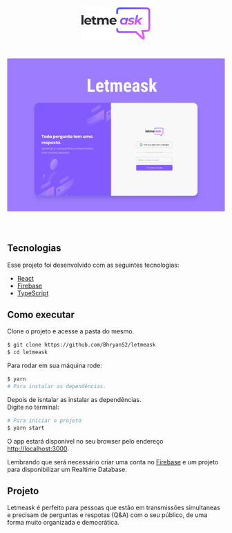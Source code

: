 <p align="center">
  <img alt="Letmeask" src=".imagesMD/logo.svg" width="160px">
</p>

<h1 align="center">
    <img alt="Letmeask" src=".imagesMD/Capa.svg" width="800px"/>
</h1>

<br>

## Tecnologias

Esse projeto foi desenvolvido com as seguintes tecnologias:

- [React](https://reactjs.org)
- [Firebase](https://firebase.google.com/)
- [TypeScript](https://www.typescriptlang.org/)

## Como executar

Clone o projeto e acesse a pasta do mesmo.

```bash
$ git clone https://github.com/BhryanS2/letmeask
$ cd letmeask
```

Para rodar em sua máquina rode:
```bash
$ yarn
# Para instalar as dependências. 
```
Depois de isntalar as instalar as dependências.\
Digite no terminal:
```bash
# Para iniciar o projeto
$ yarn start
```
O app estará disponível no seu browser pelo endereço [http://localhost:3000](http://localhost:3000).

Lembrando que será necessário criar uma conta no [Firebase](https://firebase.google.com/) e um projeto para disponibilizar um Realtime Database.

## Projeto

Letmeask é perfeito para pessoas que estão em transmissões simultaneas e precisam de perguntas e respotas (Q&A) com o seu público, de uma forma muito organizada e democrática. 
